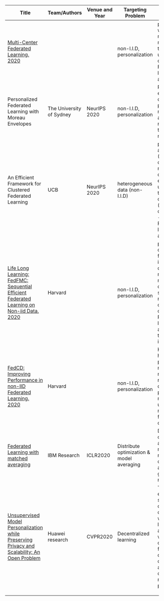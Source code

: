 | Title                                                                    | Team/Authors              | Venue and Year     | Targeting Problem     | Method                |
|---|---|---|---|---|
| [Multi-Center Federated Learning. 2020](https://arxiv.org/pdf/2005.01026.pdf) | | | non-I.I.D, personalization | perhaps - which learns multiple global models from the non-IID user data, clustered Federate learning architecture
|  Personalized Federated Learning with Moreau Envelopes  | The University of Sydney | NeurIPS 2020        |  non-I.I.D, personalization   |   Perhaps - each client optimize a personalized model with added L2 regularization to global model weight |
| An Efficient Framework for Clustered Federated Learning | UCB | NeurIPS 2020        |    heterogeneous data (non-I.I.D) |  perhaps - adopt k (smaller than client number) number of center model, each client update model to it's clustered (within k) center model.  --clustered Federate learning architecture  |
| [Life Long Learning: FedFMC: Sequential Efficient Federated Learning on Non-iid Data. 2020](https://arxiv.org/pdf/2006.10937.pdf) | Harvard| | non-I.I.D, personalization | perhaps - dynamically forks devices into updating different global models then merges and consolidates separate models into one -- clustered Federate learning architecture then merge into 1.
|[FedCD: Improving Performance in non-IID Federated Learning. 2020](https://arxiv.org/pdf/2006.09637.pdf)  | Harvard| | non-I.I.D, personalization | Hmm - clones high-performing models at milestone rounds and deletes low-performing models while updating model scores for each device.
| [Federated Learning with matched averaging](https://arxiv.org/pdf/2002.06440.pdf)  | IBM Research | ICLR2020 | Distribute optimization & model averaging | Designed a client model aggregating method to reduce impact of soley averaging to gather global model 
| [Unsupervised Model Personalization while Preserving Privacy and Scalability: An Open Problem](https://openaccess.thecvf.com/content_CVPR_2020/papers/De_Lange_Unsupervised_Model_Personalization_While_Preserving_Privacy_and_Scalability_An_Open_CVPR_2020_paper.pdf) | Huawei research| CVPR2020| Decentralized learning | The work explore the setting with central server optimization with partial localize data, and proceed with further optimization from distributed clients, and also conducts client side model personalization
| | | | | 
| | | | | 
| | | | | 
